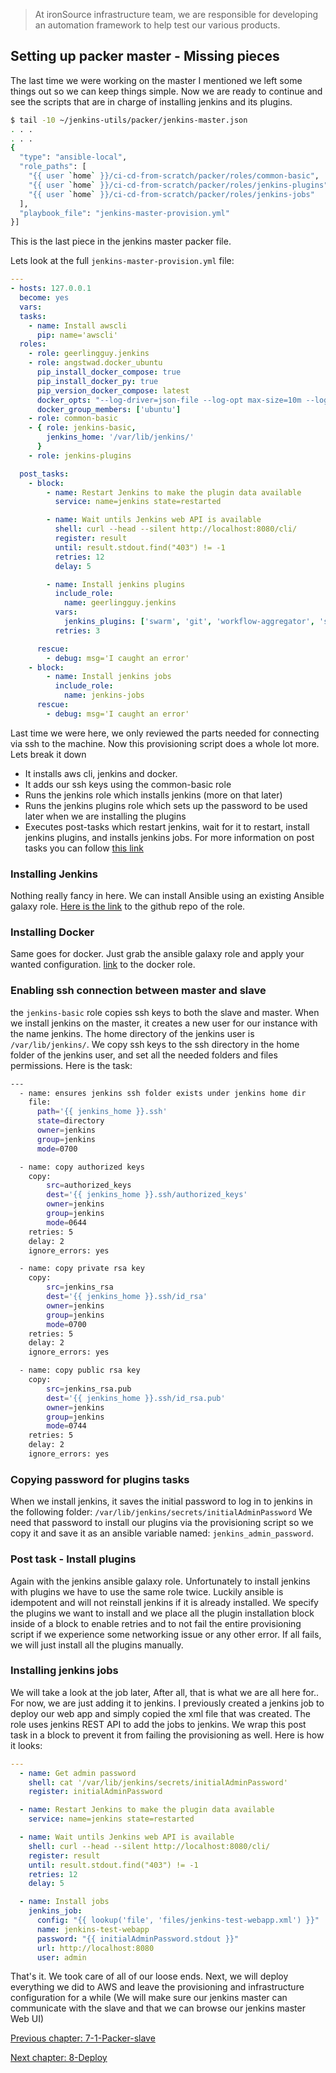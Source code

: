 > At ironSource infrastructure team, we are responsible for developing an automation framework to help test our various products.

## Setting up packer master - Missing pieces

The last time we were working on the master I mentioned we left some things out so we can keep things simple. 
Now we are ready to continue and see the scripts that are in charge of installing jenkins and its plugins.

```sh
$ tail -10 ~/jenkins-utils/packer/jenkins-master.json
. . .
. . .
{
  "type": "ansible-local",
  "role_paths": [
    "{{ user `home` }}/ci-cd-from-scratch/packer/roles/common-basic",
    "{{ user `home` }}/ci-cd-from-scratch/packer/roles/jenkins-plugins",
    "{{ user `home` }}/ci-cd-from-scratch/packer/roles/jenkins-jobs"
  ],
  "playbook_file": "jenkins-master-provision.yml"
}]

```
This is the last piece in the jenkins master packer file. 

Lets look at the full `jenkins-master-provision.yml` file: 
```yml
---
- hosts: 127.0.0.1
  become: yes
  vars:
  tasks:
    - name: Install awscli
      pip: name='awscli'
  roles:
    - role: geerlingguy.jenkins
    - role: angstwad.docker_ubuntu
      pip_install_docker_compose: true
      pip_install_docker_py: true
      pip_version_docker_compose: latest
      docker_opts: "--log-driver=json-file --log-opt max-size=10m --log-opt max-file=1"
      docker_group_members: ['ubuntu']
    - role: common-basic
    - { role: jenkins-basic,
        jenkins_home: '/var/lib/jenkins/'
      }
    - role: jenkins-plugins

  post_tasks:
    - block:
        - name: Restart Jenkins to make the plugin data available
          service: name=jenkins state=restarted

        - name: Wait untils Jenkins web API is available
          shell: curl --head --silent http://localhost:8080/cli/
          register: result
          until: result.stdout.find("403") != -1
          retries: 12
          delay: 5

        - name: Install jenkins plugins
          include_role:
            name: geerlingguy.jenkins
          vars:
            jenkins_plugins: ['swarm', 'git', 'workflow-aggregator', 'ssh-slaves', 'credentials']
          retries: 3

      rescue:
        - debug: msg='I caught an error'
    - block:
        - name: Install jenkins jobs
          include_role:
            name: jenkins-jobs
      rescue:
        - debug: msg='I caught an error'
```

Last time we were here, we only reviewed the parts needed for connecting via ssh to the machine. Now this provisioning script does a whole lot more.
Lets break it down
- It installs aws cli, jenkins and docker. 
- It adds our ssh keys using the common-basic role 
- Runs the jenkins role which installs jenkins (more on that later)
- Runs the jenkins plugins role which sets up the password to be used later when we are installing the plugins
- Executes post-tasks which restart jenkins, wait for it to restart, install jenkins plugins, and installs jenkins jobs. 
For more information on post tasks you can follow [ this link ](http://docs.ansible.com/ansible/playbooks_roles.html)

### Installing Jenkins

Nothing really fancy in here. We can install Ansible using an existing Ansible galaxy role. 
[Here is the link](https://github.com/geerlingguy/ansible-role-jenkins) to the github repo of the role.

### Installing Docker
Same goes for docker. Just grab the ansible galaxy role and apply your wanted configuration. [link](https://github.com/angstwad/docker.ubuntu) to the docker role.

### Enabling ssh connection between master and slave
the `jenkins-basic` role copies ssh keys to both the slave and master. When we install jenkins on the master, it creates a new user for our instance with the name jenkins.
The home directory of the jenkins user is `/var/lib/jenkins/`. We copy ssh keys to the ssh directory in the home folder of the jenkins user, and set all the needed folders and files permissions.
Here is the task:

```sh 
---
  - name: ensures jenkins ssh folder exists under jenkins home dir
    file: 
      path='{{ jenkins_home }}.ssh' 
      state=directory 
      owner=jenkins
      group=jenkins
      mode=0700

  - name: copy authorized keys
    copy:
        src=authorized_keys
        dest='{{ jenkins_home }}.ssh/authorized_keys'
        owner=jenkins
        group=jenkins
        mode=0644
    retries: 5
    delay: 2
    ignore_errors: yes

  - name: copy private rsa key
    copy:
        src=jenkins_rsa
        dest='{{ jenkins_home }}.ssh/id_rsa'
        owner=jenkins
        group=jenkins
        mode=0700
    retries: 5
    delay: 2
    ignore_errors: yes

  - name: copy public rsa key
    copy:
        src=jenkins_rsa.pub
        dest='{{ jenkins_home }}.ssh/id_rsa.pub'
        owner=jenkins
        group=jenkins
        mode=0744
    retries: 5
    delay: 2
    ignore_errors: yes

```


### Copying password for plugins tasks 
When we install jenkins, it saves the initial password to log in to jenkins in the following folder: `/var/lib/jenkins/secrets/initialAdminPassword` We need that password 
to install our plugins via the provisioning script so we copy it and save it as an ansible variable named: `jenkins_admin_password`.

### Post task - Install plugins

Again with the jenkins ansible galaxy role. Unfortunately to install jenkins with plugins we have to use the same role twice.
Luckily ansible is idempotent and will not reinstall jenkins if it is already installed. 
We specify the plugins we want to install and we place all the plugin installation block inside of a block to enable retries and to not fail the entire provisioning script 
if we experience some networking issue or any other error. If all fails, we will just install all the plugins manually.

### Installing jenkins jobs

We will take a look at the job later, After all, that is what we are all here for.. For now, we are just adding it to jenkins.
I previously created a jenkins job to deploy our web app and simply copied the xml file that was created. 
The role uses jenkins REST API to add the jobs to jenkins. We wrap this post task in a block to prevent it from failing the provisioning as well.
Here is how it looks: 
```yml
---
  - name: Get admin password
    shell: cat '/var/lib/jenkins/secrets/initialAdminPassword'
    register: initialAdminPassword

  - name: Restart Jenkins to make the plugin data available
    service: name=jenkins state=restarted

  - name: Wait untils Jenkins web API is available
    shell: curl --head --silent http://localhost:8080/cli/
    register: result
    until: result.stdout.find("403") != -1
    retries: 12
    delay: 5

  - name: Install jobs
    jenkins_job:
      config: "{{ lookup('file', 'files/jenkins-test-webapp.xml') }}"
      name: jenkins-test-webapp
      password: "{{ initialAdminPassword.stdout }}"
      url: http://localhost:8080
      user: admin

```

That's it. We took care of all of our loose ends. Next, we will deploy everything we did to AWS and leave the provisioning and infrastructure configuration for 
a while (We will make sure our jenkins master can communicate with the slave and that we can browse our jenkins master Web UI)

[Previous chapter: 7-1-Packer-slave](https://github.com/ironSource/ci-cd-from-scratch/tree/master/src/tutorial/7-1-packer-slave) 

[Next chapter: 8-Deploy](https://github.com/ironSource/ci-cd-from-scratch/tree/master/src/tutorial/8-deploy) 
